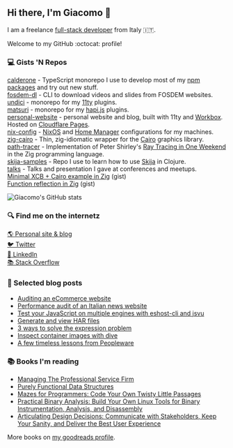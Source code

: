## Hi there, I'm Giacomo 👋

I am a freelance [full-stack developer](https://www.reddit.com/r/ProgrammerHumor/comments/dzgyf6/fullstack_developer_means/) from Italy 🇮🇹.

Welcome to my GitHub :octocat: profile!

### :computer: Gists 'N Repos

[calderone](https://github.com/jackdbd/calderone) - TypeScript monorepo I use to develop most of my [npm packages](https://www.npmjs.com/settings/jackdbd/packages) and try out new stuff.<br />
[fosdem-dl](https://github.com/jackdbd/fosdem-dl) - CLI to download videos and slides from FOSDEM websites.<br />
[undici](https://github.com/jackdbd/undici) - monorepo for my [11ty](https://www.11ty.dev/) plugins.<br />
[matsuri](https://github.com/jackdbd/matsuri) - monorepo for my [hapi.js](https://hapi.dev/) plugins.<br />
[personal-website](https://github.com/jackdbd/personal-website) - personal website and blog, built with 11ty and [Workbox](https://developer.chrome.com/docs/workbox/). Hosted on [Cloudflare Pages](https://pages.cloudflare.com/).<br />
[nix-config](https://github.com/jackdbd/nix-config) - [NixOS](https://nixos.org/) and [Home Manager](https://github.com/nix-community/home-manager) configurations for my machines.<br />
[zig-cairo](https://github.com/jackdbd/zig-cairo) - Thin, zig-idiomatic wrapper for the [Cairo](https://gitlab.freedesktop.org/cairo/cairo) graphics library.<br />
[path-tracer](https://github.com/jackdbd/path-tracer) - Implementation of Peter Shirley's [Ray Tracing in One Weekend](https://raytracing.github.io/books/RayTracingInOneWeekend.html) in the Zig programming language.<br />
[skija-samples](https://github.com/jackdbd/skija-samples) - Repo I use to learn how to use [Skija](https://github.com/JetBrains/skija) in Clojure.<br />
[talks](https://github.com/jackdbd/talks/) - Talks and presentation I gave at conferences and meetups.<br>
[Minimal XCB + Cairo example in Zig](https://gist.github.com/jackdbd/4fe072c6012d3a4897282e4a1f484e2e) (gist)<br />
[Function reflection in Zig](https://gist.github.com/jackdbd/aa5236bb1d3fa5556327319fcdd5600a) (gist)<br />

![Giacomo's GitHub stats](https://github-readme-stats.vercel.app/api?username=jackdbd&count_private=true&show_icons=true&theme=gruvbox)

### 🔍 Find me on the internetz

[🌎 Personal site & blog](https://www.giacomodebidda.com/) <br>
[🐦 Twitter](https://twitter.com/jackdbd) <br>
[💼 LinkedIn](https://www.linkedin.com/in/giacomodebidda/) <br>
[📚 Stack Overflow](https://stackoverflow.com/users/3036129/jackdbd/)

### :pencil: Selected blog posts

- [Auditing an eCommerce website](https://www.giacomodebidda.com/posts/auditing-an-ecommerce-website/)
- [Performance audit of an Italian news website](https://www.giacomodebidda.com/posts/performance-audit-of-an-italian-news-website/)
- [Test your JavaScript on multiple engines with eshost-cli and jsvu](https://www.giacomodebidda.com/posts/test-your-javascript-on-multiple-engines-with-eshost-cli-and-jsvu/)
- [Generate and view HAR files](https://www.giacomodebidda.com/posts/generate-and-view-har-files/)
- [3 ways to solve the expression problem](https://www.giacomodebidda.com/posts/3-ways-to-solve-the-expression-problem/)
- [Inspect container images with dive](https://www.giacomodebidda.com/posts/inspect-container-images-with-dive/)
- [A few timeless lessons from Peopleware](https://www.giacomodebidda.com/posts/a-few-timeless-lessons-from-peopleware/)

### :books: Books I'm reading

- [Managing The Professional Service Firm](https://www.goodreads.com/book/show/685405.Managing_The_Professional_Service_Firm)
- [Purely Functional Data Structures](https://www.goodreads.com/book/show/594288.Purely_Functional_Data_Structures)
- [Mazes for Programmers: Code Your Own Twisty Little Passages](https://www.goodreads.com/book/show/25069349-mazes-for-programmers)
- [Practical Binary Analysis: Build Your Own Linux Tools for Binary Instrumentation, Analysis, and Disassembly](https://www.goodreads.com/book/show/39380358-practical-binary-analysis)
- [Articulating Design Decisions: Communicate with Stakeholders, Keep Your Sanity, and Deliver the Best User Experience](https://www.goodreads.com/book/show/25520974-articulating-design-decisions)

More books on [my goodreads profile](https://www.goodreads.com/user/show/76503683-giacomo-debidda).